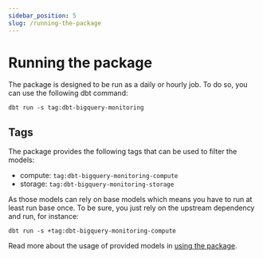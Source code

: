 ```yaml
---
sidebar_position: 5
slug: /running-the-package
---
```


# Running the package

The package is designed to be run as a daily or hourly job.
To do so, you can use the following dbt command:

```
dbt run -s tag:dbt-bigquery-monitoring
```

## Tags

The package provides the following tags that can be used to filter the models:

- compute: `tag:dbt-bigquery-monitoring-compute`
- storage: `tag:dbt-bigquery-monitoring-storage`

As those models can rely on base models which means you have to run at least run base once.
To be sure, you just rely on the upstream dependency and run, for instance:

```
dbt run -s +tag:dbt-bigquery-monitoring-compute
```

Read more about the usage of provided models in [using the package](/using-the-package).
